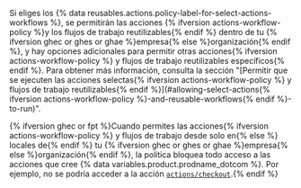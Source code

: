 Si eliges los {% data reusables.actions.policy-label-for-select-actions-workflows %}, se permitirán las acciones {% ifversion actions-workflow-policy %}y los flujos de trabajo reutilizables{% endif %} dentro de tu {% ifversion ghec or ghes or ghae %}empresa{% else %}organización{% endif %}, y hay opciones adicionales para permitir otras acciones{% ifversion actions-workflow-policy %} y flujos de trabajo reutilizables específicos{% endif %}. Para obtener más información, consulta la sección "[Permitir que se ejecuten las acciones selectas{% ifversion actions-workflow-policy %} y flujos de trabajo reutilizables{% endif %}](#allowing-select-actions{% ifversion actions-workflow-policy %}-and-reusable-workflows{% endif %}-to-run)".

{% ifversion ghec or fpt %}Cuando permites las acciones{% ifversion actions-workflow-policy %} y flujos de trabajo desde solo en{% else %} locales de{% endif %} tu {% ifversion ghec or ghes or ghae %}empresa{% else %}organización{% endif %}, la política bloquea todo acceso a las acciones que cree {% data variables.product.prodname_dotcom %}. Por ejemplo, no se podría acceder a la acción [`actions/checkout`](https://github.com/actions/checkout).{% endif %}

